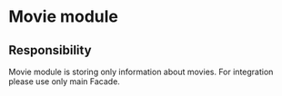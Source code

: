# Movie module

## Responsibility
Movie module is storing only information about movies. 
For integration please use only main Facade.